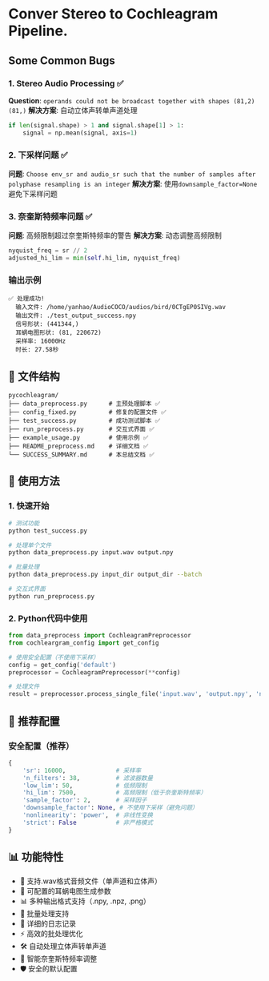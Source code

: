# Conver Stereo to Cochleagram Pipeline.

## Some Common Bugs

### 1. Stereo Audio Processing ✅
**Question**: `operands could not be broadcast together with shapes (81,2) (81,)`
**解决方案**: 自动立体声转单声道处理
```python
if len(signal.shape) > 1 and signal.shape[1] > 1:
    signal = np.mean(signal, axis=1)
```

### 2. 下采样问题 ✅
**问题**: `Choose env_sr and audio_sr such that the number of samples after polyphase resampling is an integer`
**解决方案**: 使用`downsample_factor=None`避免下采样问题

### 3. 奈奎斯特频率问题 ✅
**问题**: 高频限制超过奈奎斯特频率的警告
**解决方案**: 动态调整高频限制
```python
nyquist_freq = sr // 2
adjusted_hi_lim = min(self.hi_lim, nyquist_freq)
```

### 输出示例
```
✅ 处理成功!
  输入文件: /home/yanhao/AudioCOCO/audios/bird/0CTgEP0SIVg.wav
  输出文件: ./test_output_success.npy
  信号形状: (441344,)
  耳蜗电图形状: (81, 220672)
  采样率: 16000Hz
  时长: 27.58秒
```

## 📁 文件结构

```
pycochleagram/
├── data_preprocess.py      # 主预处理脚本 ✅
├── config_fixed.py         # 修复的配置文件 ✅
├── test_success.py         # 成功测试脚本 ✅
├── run_preprocess.py       # 交互式界面 ✅
├── example_usage.py        # 使用示例 ✅
├── README_preprocess.md    # 详细文档 ✅
└── SUCCESS_SUMMARY.md      # 本总结文档 ✅
```

## 🚀 使用方法

### 1. 快速开始
```bash
# 测试功能
python test_success.py

# 处理单个文件
python data_preprocess.py input.wav output.npy

# 批量处理
python data_preprocess.py input_dir output_dir --batch

# 交互式界面
python run_preprocess.py
```

### 2. Python代码中使用
```python
from data_preprocess import CochleagramPreprocessor
from cochleargram_config import get_config

# 使用安全配置（不使用下采样）
config = get_config('default')
preprocessor = CochleagramPreprocessor(**config)

# 处理文件
result = preprocessor.process_single_file('input.wav', 'output.npy', 'npy')
```

## 🔧 推荐配置

### 安全配置（推荐）
```python
{
    'sr': 16000,              # 采样率
    'n_filters': 38,          # 滤波器数量
    'low_lim': 50,            # 低频限制
    'hi_lim': 7500,           # 高频限制（低于奈奎斯特频率）
    'sample_factor': 2,       # 采样因子
    'downsample_factor': None, # 不使用下采样（避免问题）
    'nonlinearity': 'power',  # 非线性变换
    'strict': False           # 非严格模式
}
```

## 📊 功能特性

- 🎵 支持.wav格式音频文件（单声道和立体声）
- 🔧 可配置的耳蜗电图生成参数
- 📊 多种输出格式支持（.npy, .npz, .png）
- 📁 批量处理支持
- 📝 详细的日志记录
- ⚡ 高效的批处理优化
- 🛠️ 自动处理立体声转单声道
- 📏 智能奈奎斯特频率调整
- 🛡️ 安全的默认配置